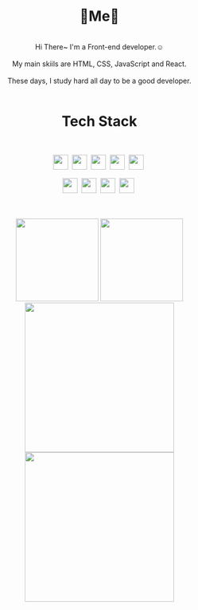 <div align="center">

# 💎Me💎

<br/>
Hi There~ I'm a Front-end developer.☺️ <br/> <br/>
My main skiils are HTML, CSS, JavaScript and React. <br/> <br/>
These days, I study hard all day to be a good developer. <br/> <br/>


</div>


<div align="center">

# Tech Stack

<br/>


<img height="30px" src="https://img.shields.io/badge/HTML5-E34F26?style=flat&logo=HTML5&logoColor=white">&nbsp;
<img height="30px" src="https://img.shields.io/badge/CSS3-1572B6?style=flat&logo=CSS3&logoColor=white">&nbsp;
<img height="30px" src="https://img.shields.io/badge/JavaScript-gray?style=flat&logo=JavaScript&logoColor=F7DF1E">&nbsp;
<img height="30px" src="https://img.shields.io/badge/React-969696?style=flat&logo=React&logoColor=61DAFB">&nbsp;
<img height="30px" src="https://img.shields.io/badge/styled components-DB7093?style=flat&logo=styled-components&logoColor=white">&nbsp;

<img height="30px" src="https://img.shields.io/badge/Redux-764ABC?style=flat&logo=Redux&logoColor=white">&nbsp;
<img height="30px" src="https://img.shields.io/badge/CSS Modules-1E1E1E?style=flat&logo=CSS Modules&logoColor=white">&nbsp;
<img height="30px" src="https://img.shields.io/badge/Notion-969696?style=flat&logo=Notion&logoColor=black&">&nbsp;
<img height="30px" src="https://img.shields.io/badge/GitHub-gray?style=flat&logo=Notion&logoColor=black&">&nbsp;

</div>

<br/>

<br/>

<div align="center" width="100%">

<img height="166px" src="https://github-readme-stats.vercel.app/api?username=Jong1co&show_icons=true&theme=tokyonight">
<img height="166px" src="https://github-readme-stats.vercel.app/api/top-langs/?username=Jong1co&layout=compact&theme=tokyonight">


</div>



<div align="center">

<img height="300px" align="center" src="https://user-images.githubusercontent.com/95389265/196158582-6624f170-a4f9-45e5-8a8c-d209015353c6.png">
<img height="300px" align="center" src="https://user-images.githubusercontent.com/95389265/196069138-7cbaf8b3-7a81-4e2e-b101-81e919ccd247.png">

</div>

<!--
**Jong1co/Jong1co** is a ✨ _special_ ✨ repository because its `README.md` (this file) appears on your GitHub profile.

Here are some ideas to get you started:

- 🔭 I’m currently working on ...
- 🌱 I’m currently learning ...
- 👯 I’m looking to collaborate on ...
- 🤔 I’m looking for help with ...
- 💬 Ask me about ...
- 📫 How to reach me: ...
- 😄 Pronouns: ...
- ⚡ Fun fact: ...
-->
